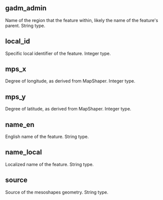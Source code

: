 ## gadm_admin

Name of the region that the feature within, likely the name of the feature's parent. String type.

## local_id

Specific local identifier of the feature. Integer type.

## mps_x

Degree of longitude, as derived from MapShaper. Integer type.

## mps_y

Degree of latitude, as derived from MapShaper. Integer type.

## name_en

English name of the feature. String type. 

## name_local

Localized name of the feature. String type.

## source

Source of the mesoshapes geometry. String type.